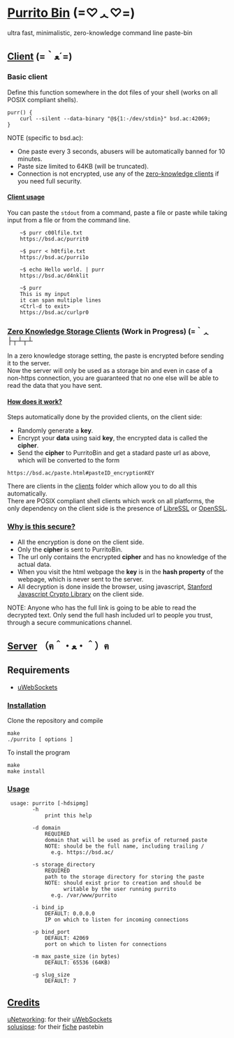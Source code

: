 # [Purrito Bin](#tag) (=♡ᆺ♡=)

ultra fast, minimalistic, zero-knowledge command line paste-bin

## [Client](#client) (=｀ﻌ´=)

### Basic client
Define this function somewhere in the dot files of your shell (works on all POSIX compliant shells).

```
purr() {
	curl --silent --data-binary "@${1:-/dev/stdin}" bsd.ac:42069;
}
```

NOTE (specific to bsd.ac):
- One paste every 3 seconds, abusers will be automatically banned for 10 minutes.
- Paste size limited to 64KB (will be truncated).
- Connection is not encrypted, use any of the [zero-knowledge clients](#zero) if you need full security.

#### [Client usage](#usage)
You can paste the `stdout` from a command, paste a file or paste while taking 
input from a file or from the command line.
```
    ~$ purr c00lfile.txt
    https://bsd.ac/purrit0

    ~$ purr < h0tfile.txt 
    https://bsd.ac/purri1o

    ~$ echo Hello world. | purr
    https://bsd.ac/d4nklit

    ~$ purr
    This is my input
    it can span multiple lines
    <Ctrl-d to exit>
    https://bsd.ac/curlpr0
```

### [Zero Knowledge Storage Clients](#zero) (Work in Progress)  (=｀ᆺ├┬┴┬┴

In a zero knowledge storage setting, the paste is encrypted before sending it to the server.  
Now the server will only be used as a storage bin and even in case of a non-https connection, 
you are guaranteed that no one else will be able to read the data that you have sent.

#### [How does it work?](#method)
 Steps automatically done by the provided clients, on the client side:
 - Randomly generate a **key**.
 - Encrypt your **data** using said **key**, the encrypted data is called the **cipher**.
 - Send the **cipher** to PurritoBin and get a stadard paste url as above, which will be converted to the form
 ```
 https://bsd.ac/paste.html#pasteID_encryptionKEY
 ```

There are clients in the [clients](clients/) folder which allow you to do all this automatically.  
There are POSIX compliant shell clients which work on all platforms, the only dependency on the client side is the presence of [LibreSSL](https://www.libressl.org/) or [OpenSSL](https://www.openssl.org/).

### [Why is this secure?](#proof)
- All the encryption is done on the client side.
- Only the **cipher** is sent to PurritoBin.
- The url only contains the encrypted **cipher** and has no knowledge of the actual data.
- When you visit the html webpage the **key** is in the **hash property** of the webpage, which is never sent to the server.
- All decryption is done inside the browser, using javascript, [Stanford Javascript Crypto Library](bitwiseshiftleft.github.com/sjcl/) on the client side.

NOTE: Anyone who has the full link is going to be able to read the decrypted text. Only send the full hash included url to people you trust, through a secure communications channel.

## [Server](#server) （ฅ＾・ﻌ・＾）ฅ

## Requirements

- [uWebSockets](https://github.com/uNetworking/uWebSockets/)

### [Installation](#install)

Clone the repository and compile

```
make
./purrito [ options ]
```

To install the program

```
make
make install
```

### [Usage](#susage)

```
 usage: purrito [-hdsipmg]                                       
        -h                                                      
            print this help                                   
	    
        -d domain                                               
            REQUIRED                                            
            domain that will be used as prefix of returned paste
            NOTE: should be the full name, including trailing / 
              e.g. https://bsd.ac/                              

        -s storage_directory                                    
            REQUIRED                                            
            path to the storage directory for storing the paste 
            NOTE: should exist prior to creation and should be  
                  writable by the user running purrito          
              e.g. /var/www/purrito                             

        -i bind_ip                                              
            DEFAULT: 0.0.0.0                                    
            IP on which to listen for incoming connections      

        -p bind_port                                            
            DEFAULT: 42069                                      
            port on which to listen for connections             

        -m max_paste_size (in bytes)                            
            DEFAULT: 65536 (64KB)                               

        -g slug_size                                            
            DEFAULT: 7                                          
```


## [Credits](#credits)
[uNetworking](https://github.com/uNetworking): for their [uWebSockets](https://github.com/uNetworking/uWebSockets)  
[solusipse](https://github.com/solusipse): for their [fiche](https://github.com/solusipse/fiche/) pastebin

